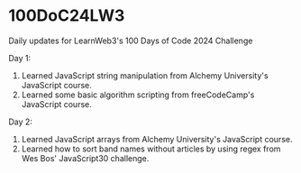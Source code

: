 # 100DoC24LW3
 Daily updates for LearnWeb3's 100 Days of Code 2024 Challenge

 Day 1:
 1. Learned JavaScript string manipulation from Alchemy University's JavaScript course. <br />
 2. Learned some basic algorithm scripting from freeCodeCamp's JavaScript course. <br />

 Day 2:
 1. Learned JavaScript arrays from Alchemy University's JavaScript course. <br />
 2. Learned how to sort band names without articles by using regex from Wes Bos' JavaScript30 challenge. <br />
